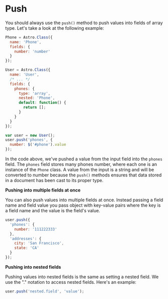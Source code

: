 # Push

You should always use the `push()` method to push values into fields of array type. Let's take a look at the following example:

```js
Phone = Astro.Class({
  name: 'Phone',
  fields: {
    number: 'number'
  }
});

User = Astro.Class({
  name: 'User',
  /* ... */
  fields: {
    phones: {
      type: 'array',
      nested: 'Phone',
      default: function() {
        return [];
      }
    }
  }
});

var user = new User();
user.push('phones', {
  number: $('#phone').value
});
```

In the code above, we've pushed a value from the input field into the `phones` field. The `phones` field stores many phones number, where each one is an instance of the `Phone` class. A value from the input is a string and will be converted to number because the `push()` methods ensures that data stored in a document has been cast to its proper type.

**Pushing into multiple fields at once**

You can also push values into multiple fields at once. Instead passing a field name and field value you pass object with key-value pairs where the key is a field name and the value is the field's value.

```js
user.push({
  'phones': {
    number: '111222333'
  },
  'addresses': {
    city: 'San Francisco',
    state: 'CA'
  }
});
```

**Pushing into nested fields**

Pushing values into nested fields is the same as setting a nested field. We use the "." notation to access nested fields. Here's an example:

```js
user.push('nested.field', 'value');
```
